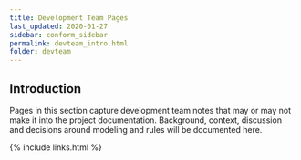 ```yaml
---
title: Development Team Pages
last_updated: 2020-01-27
sidebar: conform_sidebar
permalink: devteam_intro.html
folder: devteam
---
```


## Introduction

Pages in this section capture development team notes that may or may not make it into the project documentation. Background, context, discussion and decisions around modeling and rules will be documented here.   


{% include links.html %}
